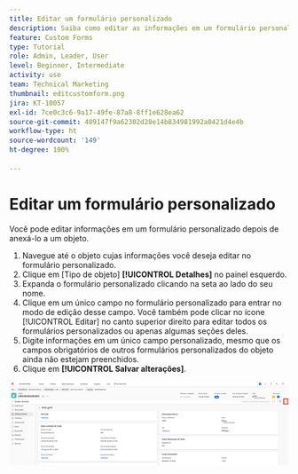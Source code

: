 ```yaml
---
title: Editar um formulário personalizado
description: Saiba como editar as informações em um formulário personalizado depois de anexá-lo a um objeto.
feature: Custom Forms
type: Tutorial
role: Admin, Leader, User
level: Beginner, Intermediate
activity: use
team: Technical Marketing
thumbnail: editcustomform.png
jira: KT-10057
exl-id: 7ce0c3c6-9a17-49fe-87a8-8ff1e628ea62
source-git-commit: 409147f9a62302d28e14b834981992a0421d4e4b
workflow-type: ht
source-wordcount: '149'
ht-degree: 100%

---
```


# Editar um formulário personalizado

<!---
21.4 updates have been made here
--->

Você pode editar informações em um formulário personalizado depois de anexá-lo a um objeto.

1. Navegue até o objeto cujas informações você deseja editar no formulário personalizado.
1. Clique em [Tipo de objeto] **[!UICONTROL Detalhes]** no painel esquerdo.
1. Expanda o formulário personalizado clicando na seta ao lado do seu nome.
1. Clique em um único campo no formulário personalizado para entrar no modo de edição desse campo. Você também pode clicar no ícone [!UICONTROL Editar] no canto superior direito para editar todos os formulários personalizados ou apenas algumas seções deles.
1. Digite informações em um único campo personalizado, mesmo que os campos obrigatórios de outros formulários personalizados do objeto ainda não estejam preenchidos.
1. Clique em **[!UICONTROL Salvar alterações]**.

![Janela Detalhes da tarefa mostrando um formulário personalizado sendo editado](assets/custom-forms-edit-a-custom-form.jpg)
